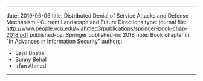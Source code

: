 ---

date: 2019-06-06
title: Distributed Denial of Service Attacks and Defense Mechanism - Current Landscape and Future Directions
type: journal
file: http://www.people.vcu.edu/~iahmed3/publications/springer-book-chap-2018.pdf
published-by: Springer
published-in: 2018
note: Book chapter in "In Advances in Information Security"
authors:
  - Sajal Bhatia
  - Sunny Behal
  - Irfan Ahmed


---